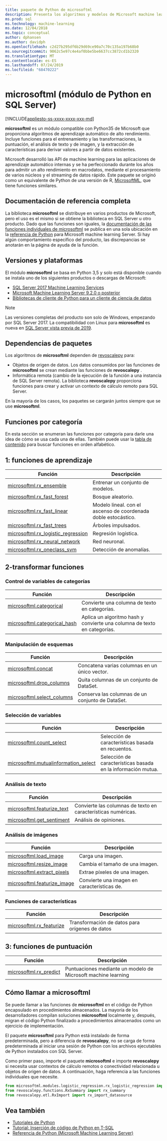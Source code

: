 ```yaml
---
title: paquete de Python de microsoftml
description: Presenta los algoritmos y modelos de Microsoft machine learning para Python, relacionados con las cargas de trabajo de SQL Server machine learning.
ms.prod: sql
ms.technology: machine-learning
ms.date: 12/04/2018
ms.topic: conceptual
author: dphansen
ms.author: davidph
ms.openlocfilehash: c2d27b295df6b29d69ce90a7c70c135a197b68b0
ms.sourcegitcommit: 9062c5e97c4e4af0bbe5be6637cc3872cd1b2320
ms.translationtype: MT
ms.contentlocale: es-ES
ms.lasthandoff: 07/24/2019
ms.locfileid: "68470222"
---
```

# <a name="microsoftml-python-module-in-sql-server"></a>microsoftml (módulo de Python en SQL Server)
[!INCLUDE[appliesto-ss-xxxx-xxxx-xxx-md](../../includes/appliesto-ss-xxxx-xxxx-xxx-md.md)]

**microsoftml** es un módulo compatible con Python35 de Microsoft que proporciona algoritmos de aprendizaje automático de alto rendimiento. Incluye funciones para el entrenamiento y las transformaciones, la puntuación, el análisis de texto y de imagen, y la extracción de características para derivar valores a partir de datos existentes.

Microsoft desarrolló las API de machine learning para las aplicaciones de aprendizaje automático internas y se ha perfeccionado durante los años para admitir un alto rendimiento en macrodatos, mediante el procesamiento de varios núcleos y el streaming de datos rápido. Este paquete se originó como un equivalente de Python de una versión de R, [MicrosoftML](../r/ref-r-microsoftml.md), que tiene funciones similares. 

## <a name="full-reference-documentation"></a>Documentación de referencia completa

La biblioteca **microsoftml** se distribuye en varios productos de Microsoft, pero el uso es el mismo si se obtiene la biblioteca en SQL Server u otro producto. Dado que las funciones son iguales, la [documentación de las funciones individuales de microsoftml](https://docs.microsoft.com/machine-learning-server/python-reference/microsoftml/microsoftml-package) se publica en una sola ubicación en la [referencia de Python](https://docs.microsoft.com/machine-learning-server/python-reference/introducing-python-package-reference) para Microsoft machine learning Server. Si hay algún comportamiento específico del producto, las discrepancias se anotarán en la página de ayuda de la función.

## <a name="versions-and-platforms"></a>Versiones y plataformas

El módulo **microsoftml** se basa en Python 3,5 y solo está disponible cuando se instala uno de los siguientes productos o descargas de Microsoft:

+ [SQL Server 2017 Machine Learning Services](../install/sql-machine-learning-services-windows-install.md)
+ [Microsoft Machine Learning Server 9.2.0 o posterior](https://docs.microsoft.com/machine-learning-server/)
+ [Bibliotecas de cliente de Python para un cliente de ciencia de datos](setup-python-client-tools-sql.md)

> [!NOTE]
> Las versiones completas del producto son solo de Windows, empezando por SQL Server 2017. La compatibilidad con Linux para **microsoftml** es nueva en [SQL Server vista previa de 2019](../../linux/sql-server-linux-setup-machine-learning.md).

## <a name="package-dependencies"></a>Dependencias de paquetes

Los algoritmos de **microsoftml** dependen de [revoscalepy](ref-py-revoscalepy.md) para:

+ Objetos de origen de datos. Los datos consumidos por las funciones de **microsoftml** se crean mediante las funciones de **revoscalepy** .
+ Informática remota (cambio de la ejecución de la función a una instancia de SQL Server remota). La biblioteca **revoscalepy** proporciona funciones para crear y activar un contexto de cálculo remoto para SQL Server.

En la mayoría de los casos, los paquetes se cargarán juntos siempre que se use **microsoftml**.

## <a name="functions-by-category"></a>Funciones por categoría

En esta sección se enumeran las funciones por categoría para darle una idea de cómo se usa cada una de ellas. También puede usar la [tabla de contenido](https://docs.microsoft.com/machine-learning-server/python-reference/introducing-python-package-reference) para buscar funciones en orden alfabético.

## <a name="1-training-functions"></a>1: funciones de aprendizaje

| Función | Descripción |
|----------|-------------|
|[microsoftml.rx_ensemble](https://docs.microsoft.com/machine-learning-server/python-reference/microsoftml/rx-ensemble) | Entrenar un conjunto de modelos. |
|[microsoftml.rx_fast_forest](https://docs.microsoft.com/machine-learning-server/python-reference/microsoftml/rx-fast-forest)  | Bosque aleatorio. |
|[microsoftml.rx_fast_linear](https://docs.microsoft.com/machine-learning-server/python-reference/microsoftml/rx-fast-linear) | Modelo lineal. con el ascenso de coordenada doble estocástico. |
|[microsoftml.rx_fast_trees](https://docs.microsoft.com/machine-learning-server/python-reference/microsoftml/rx-fast-trees) | Árboles impulsados. |
|[microsoftml.rx_logistic_regression](https://docs.microsoft.com/machine-learning-server/python-reference/microsoftml/rx-logistic-regression) | Regresión logística. |
|[microsoftml.rx_neural_network](https://docs.microsoft.com/machine-learning-server/python-reference/microsoftml/rx-neural-network) | Red neuronal. |
|[microsoftml.rx_oneclass_svm](https://docs.microsoft.com/machine-learning-server/python-reference/microsoftml/rx-oneclass-svm) | Detección de anomalías. |

<a name="ml-transforms"></a>

## <a name="2-transform-functions"></a>2-transformar funciones

### <a name="categorical-variable-handling"></a>Control de variables de categorías

| Función | Descripción |
|----------|-------------|
|[microsoftml.categorical](https://docs.microsoft.com/machine-learning-server/python-reference/microsoftml/categorical) | Convierte una columna de texto en categorías. |
|[microsoftml.categorical_hash](https://docs.microsoft.com/machine-learning-server/python-reference/microsoftml/categorical-hash) | Aplica un algoritmo hash y convierte una columna de texto en categorías. |

### <a name="schema-manipulation"></a>Manipulación de esquemas

| Función | Descripción |
|----------|-------------|
|[microsoftml.concat](https://docs.microsoft.com/machine-learning-server/python-reference/microsoftml/concat) | Concatena varias columnas en un único vector. |
|[microsoftml.drop_columns](https://docs.microsoft.com/machine-learning-server/python-reference/microsoftml/drop-columns) | Quita columnas de un conjunto de DataSet. |
|[microsoftml.select_columns](https://docs.microsoft.com/machine-learning-server/python-reference/microsoftml/select-columns) | Conserva las columnas de un conjunto de DataSet. |


### <a name="variable-selection"></a>Selección de variables

| Función | Descripción |
|----------|-------------|
|[microsoftml.count_select](https://docs.microsoft.com/machine-learning-server/python-reference/microsoftml/count-select) |Selección de características basada en recuentos. |
|[microsoftml.mutualinformation_select](https://docs.microsoft.com/machine-learning-server/python-reference/microsoftml/mutualinformation-select) | Selección de características basada en la información mutua. |


### <a name="text-analytics"></a>Análisis de texto

| Función | Descripción |
|----------|-------------|
|[microsoftml.featurize_text](https://docs.microsoft.com/machine-learning-server/python-reference/microsoftml/featurize-text) | Convierte las columnas de texto en características numéricas. |
|[microsoftml.get_sentiment](https://docs.microsoft.com/machine-learning-server/python-reference/microsoftml/get-sentiment) | Análisis de opiniones. |


### <a name="image-analytics"></a>Análisis de imágenes 

| Función | Descripción |
|----------|-------------|
|[microsoftml.load_image](https://docs.microsoft.com/machine-learning-server/python-reference/microsoftml/load-image) | Carga una imagen. |
|[microsoftml.resize_image](https://docs.microsoft.com/machine-learning-server/python-reference/microsoftml/resize-image) | Cambia el tamaño de una imagen. |
|[microsoftml.extract_pixels](https://docs.microsoft.com/machine-learning-server/python-reference/microsoftml/extract-pixels) | Extrae píxeles de una imagen. |
|[microsoftml.featurize_image](https://docs.microsoft.com/machine-learning-server/python-reference/microsoftml/featurize-image) | Convierte una imagen en características de. |

### <a name="featurization-functions"></a>Funciones de características

| Función | Descripción |
|----------|-------------|
|[microsoftml.rx_featurize](https://docs.microsoft.com/machine-learning-server/python-reference/microsoftml/rx-featurize) | Transformación de datos para orígenes de datos |

<a name="ml-scoring"></a>

## <a name="3-scoring-functions"></a>3: funciones de puntuación

| Función | Descripción |
|----------|-------------|
|[microsoftml.rx_predict](https://docs.microsoft.com/machine-learning-server/python-reference/microsoftml/rx-predict) | Puntuaciones mediante un modelo de Microsoft machine learning |

## <a name="how-to-call-microsoftml"></a>Cómo llamar a microsoftml

Se puede llamar a las funciones de **microsoftml** en el código de Python encapsulado en procedimientos almacenados. La mayoría de los desarrolladores compilan soluciones **microsoftml** localmente y, después, migran el código Python finalizado a procedimientos almacenados como un ejercicio de implementación.

El paquete **microsoftml** para Python está instalado de forma predeterminada, pero a diferencia de **revoscalepy**, no se carga de forma predeterminada al iniciar una sesión de Python con los archivos ejecutables de Python instalados con SQL Server.

Como primer paso, importe el paquete **microsoftml** e importe **revoscalepy** si necesita usar contextos de cálculo remotos o conectividad relacionada u objetos de origen de datos. A continuación, haga referencia a las funciones individuales que necesite.

```python
from microsoftml.modules.logistic_regression.rx_logistic_regression import rx_logistic_regression
from revoscalepy.functions.RxSummary import rx_summary
from revoscalepy.etl.RxImport import rx_import_datasource
```

## <a name="see-also"></a>Vea también

+ [Tutoriales de Python](../tutorials/sql-server-python-tutorials.md)
+ [Tutorial: Inserción de código de Python en T-SQL](../tutorials/run-python-using-t-sql.md)
+ [Referencia de Python (Microsoft Machine Learning Server)](https://docs.microsoft.com/machine-learning-server/python-reference/introducing-python-package-reference)

